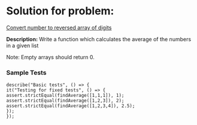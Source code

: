 # Solution for problem:

[Convert number to reversed array of digits](https://www.codewars.com/kata/5583090cbe83f4fd8c000051/)

**Description:**
Write a function which calculates the average of the numbers in a given list

Note: Empty arrays should return 0.

### Sample Tests

```plaintext
describe("Basic tests", () => {
it("Testing for fixed tests", () => {
assert.strictEqual(findAverage([1,1,1]), 1);
assert.strictEqual(findAverage([1,2,3]), 2);
assert.strictEqual(findAverage([1,2,3,4]), 2.5);
});
});
```

